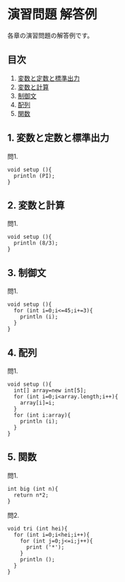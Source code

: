 # 演習問題 解答例
各章の演習問題の解答例です。

## 目次
1. [変数と定数と標準出力](#1-変数と定数と標準出力)
2. [変数と計算](#2-変数と計算)
3. [制御文](#3-制御文)
4. [配列](#4-配列)
5. [関数](#5-関数)

## 1. 変数と定数と標準出力
問1.
```
void setup (){
  println (PI);
}
```

## 2. 変数と計算
問1.
```
void setup (){
  println (8/3);
}
```

## 3. 制御文
問1.
```
void setup (){
  for (int i=0;i<=45;i+=3){
    println (i);
  }
}
```

## 4. 配列
問1.
```
void setup (){
  int[] array=new int[5];
  for (int i=0;i<array.length;i++){
    array[i]=i;
  }
  for (int i:array){
    println (i);
  }
}
```

## 5. 関数
問1.
```
int big (int n){
  return n*2;
}
```

問2.
```
void tri (int hei){
  for (int i=0;i<hei;i++){
    for (int j=0;j<=i;j++){
      print ('*');
    }
    println ();
  }
}
```